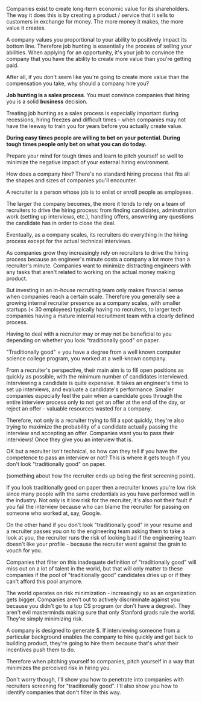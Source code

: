Companies exist to create long-term economic value for its shareholders. The way it does this is by creating a product / service that it sells to customers in exchange for money. The more money it makes, the more value it creates.

A company values you proportional to your ability to positively impact its bottom line. Therefore job hunting is essentially the process of selling your abilities. When applying for an opportunity, it's your job to convince the company that you have the ability to create more value than you're getting paid.

After all, if you don't seem like you're going to create more value than the compensation you take, why should a company hire you?

**Job hunting is a sales process**. You must convince companies that hiring you is a solid **business** decision. 

Treating job hunting as a sales process is especially important during recessions, hiring freezes and difficult times - when companies may not have the leeway to train you for years before you actually create value.

**During easy times people are willing to bet on your potential.
During tough times people only bet on what you can do today.**

Prepare your mind for tough times and learn to pitch yourself so well to minimize the negative impact of your external hiring environment.

How does a company hire? There's no standard hiring process that fits all the shapes and sizes of companies you'll encounter. 

A recruiter is a person whose job is to enlist or enroll people as employees.

The larger the company becomes, the more it tends to rely on a team of recruiters to drive the hiring process: from finding candidates, adminstration work (setting up interviews, etc.), handling offers, answering any questions the candidate has in order to close the deal. 

Eventually, as a company scales, its recruiters do everything in the hiring process except for the actual technical interviews.

As companies grow they increasingly rely on recruiters to drive the hiring process because an engineer's minute costs a company a lot more than a recruiter's minute. Companies want to minimize distracting engineers with any tasks that aren't related to working on the actual money making product.

But investing in an in-house recruiting team only makes financial sense when companies reach a certain scale. Therefore you generally see a growing internal recruiter presence as a company scales, with smaller startups (< 30 employees) typically having no recruiters, to larger tech companies having a mature internal recruitment team with a clearly defined process.

Having to deal with a recruiter may or may not be beneficial to you depending on whether you look "traditionally good" on paper. 

"Traditionally good" = you have a degree from a well known computer science college program, 
you worked at a well-known company.

From a recruiter's perspective, their main aim is to fill open positions as quickly as possible, with the minimum number of candidates interviewed. Interviewing a candidate is quite expensive. It takes an engineer's time to set up interviews, and evaluate a candidate's performance. Smaller companies especially feel the pain when a candidate goes through the entire interview process only to not get an offer at the end of the day, or reject an offer - valuable resources wasted for a company.

Therefore, not only is a recruiter trying to fill a spot quickly, they're also trying to maximize the probability of a candidate actually passing the interview and accepting an offer. Companies want you to pass their interviews! Once they give you an interview that is. 

OK but a recruiter isn't technical, so how can they tell if you have the competence to pass an interview or not? This is where it gets tough if you don't look "traditionally good" on paper.

(something about how the recruiter ends up being the first screening point).

If you look traditionally good on paper then a recruiter knows you're low risk since many people with the same credentials as you have performed well in the industry. Not only is it low risk for the recruiter, it's also not their fault if you fail the interview because who can blame the recruiter for passing on someone who worked at, say, Google. 

On the other hand if you don't look "traditionally good" in your resume and a recruiter passes you on to the engineering team asking them to take a look at you, the recruiter runs the risk of looking bad if the engineering team doesn't like your profile - because the recruiter went against the grain to vouch for you.

Companies that filter on this inadequate definition of "traditionally good" will miss out on a lot of talent in the world, but that will only matter to these companies if the pool of "traditionally good" candidates dries up or if they can't afford this pool anymore.

The world operates on risk minimization - increasingly so as an organization gets bigger. Companies aren't out to actively discriminate against you because you didn't go to a top CS program (or don't have a degree). They aren't evil masterminds making sure that only Stanford grads rule the world. They're simply minimizing risk.

A company is designed to generate $. If interviewing someone from a particular background enables the company to hire quickly and get back to building product, they're going to hire them because that's what their incentives push them to do. 

Therefore when pitching yourself to companies, pitch yourself in a way that minimizes the perceived risk in hiring you.

Don't worry though, I'll show you how to penetrate into companies with recruiters screening for "traditionally good". I'll also show you how to identify companies that don't filter in this way.